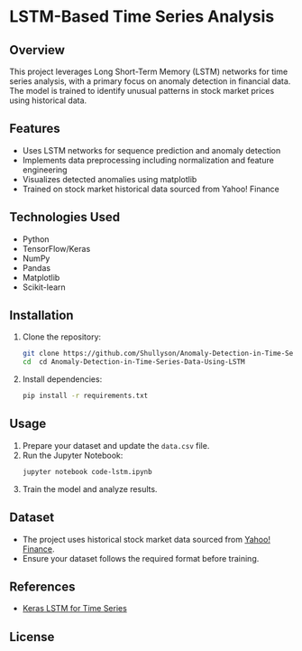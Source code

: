 # LSTM-Based Time Series Analysis

## Overview
This project leverages Long Short-Term Memory (LSTM) networks for time series analysis, with a primary focus on anomaly detection in financial data. The model is trained to identify unusual patterns in stock market prices using historical data.

## Features
- Uses LSTM networks for sequence prediction and anomaly detection
- Implements data preprocessing including normalization and feature engineering
- Visualizes detected anomalies using matplotlib
- Trained on stock market historical data sourced from Yahoo! Finance

## Technologies Used
- Python
- TensorFlow/Keras
- NumPy
- Pandas
- Matplotlib
- Scikit-learn

## Installation
1. Clone the repository:
   ```sh
   git clone https://github.com/Shullyson/Anomaly-Detection-in-Time-Series-Data-Using-LSTM.git
   cd  cd Anomaly-Detection-in-Time-Series-Data-Using-LSTM
   ```
2. Install dependencies:
   ```sh
   pip install -r requirements.txt
   ```

## Usage
1. Prepare your dataset and update the `data.csv` file.
2. Run the Jupyter Notebook:
   ```sh
   jupyter notebook code-lstm.ipynb
   ```
3. Train the model and analyze results.

## Dataset
- The project uses historical stock market data sourced from [Yahoo! Finance](http://finance.yahoo.com/).
- Ensure your dataset follows the required format before training.

## References
- [Keras LSTM for Time Series](https://keras.io/examples/timeseries/timeseries_anomaly_detection/)

## License

